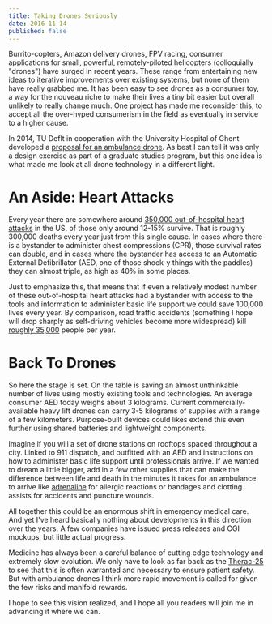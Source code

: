 ```yaml
---
title: Taking Drones Seriously
date: 2016-11-14
published: false
---
```


Burrito-copters, Amazon delivery drones, FPV racing, consumer applications for
small, powerful, remotely-piloted helicopters (colloquially "drones") have
surged in recent years. These range from entertaining new ideas to iterative
improvements over existing systems, but none of them have really grabbed me.
It has been easy to see drones as a consumer toy, a way for the nouveau riche to
make their lives a tiny bit easier but overall unlikely to really change much.
One project has made me reconsider this, to accept all the over-hyped
consumerism in the field as eventually in service to a higher cause.

In 2014, TU Deflt in cooperation with the University Hospital of Ghent developed
a [proposal for an ambulance drone](http://www.io.tudelft.nl/onderzoek/delft-design-labs/applied-labs/ambulance-drone/).
As best I can tell it was only a design exercise as part of a graduate studies
program, but this one idea is what made me look at all drone technology in a
different light.

# An Aside: Heart Attacks

Every year there are somewhere around [350,000 out-of-hospital heart attacks](https://www.heart.org/idc/groups/ahamah-public/@wcm/@sop/@smd/documents/downloadable/ucm_480086.pdf)
in the US, of those only around 12-15% survive. That is roughly 300,000 deaths
every year just from this single cause. In cases where there is a bystander to
administer chest compressions (CPR), those survival rates can double, and in
cases where the bystander has access to an Automatic External Defibrillator
(AED, one of those shock-y things with the paddles) they can almost triple, as
high as 40% in some places.

Just to emphasize this, that means that if even a relatively modest number of
these out-of-hospital heart attacks had a bystander with access to the tools and
information to administer basic life support we could save 100,000 lives every
year. By comparison, road traffic accidents (something I hope will drop sharply
as self-driving vehicles become more widespread) kill [roughly 35,000](https://en.wikipedia.org/wiki/List_of_motor_vehicle_deaths_in_U.S._by_year)
people per year.

# Back To Drones

So here the stage is set. On the table is saving an almost unthinkable number
of lives using mostly existing tools and technologies. An average consumer AED
today weighs about 3 kilograms. Current commercially-available heavy lift drones
can carry 3-5 kilograms of supplies with a range of a few kilometers. Purpose-built
devices could likes extend this even further using shared batteries and lightweight
components.

Imagine if you will a set of drone stations on rooftops spaced throughout a city.
Linked to 911 dispatch, and outfitted with an AED and instructions on how to
administer basic life support until professionals arrive. If we wanted to dream
a little bigger, add in a few other supplies that can make the difference between
life and death in the minutes it takes for an ambulance to arrive like [adrenaline](https://en.wikipedia.org/wiki/Epinephrine)
for allergic reactions or bandages and clotting assists for accidents and
puncture wounds.

All together this could be an enormous shift in emergency medical care. And yet
I've heard basically nothing about developments in this direction over the years.
A few companies have issued press releases and CGI mockups, but little actual
progress.

Medicine has always been a careful balance of cutting edge technology and
extremely slow evolution. We only have to look as far back as the [Therac-25](https://en.wikipedia.org/wiki/Therac-25)
to see that this is often warranted and necessary to ensure patient safety. But
with ambulance drones I think more rapid movement is called for given the few
risks and manifold rewards.

I hope to see this vision realized, and I hope all you readers will join me in
advancing it where we can.
